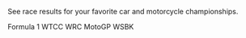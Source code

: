 See race results for your favorite car and motorcycle championships.

Formula 1
WTCC
WRC
MotoGP
WSBK
